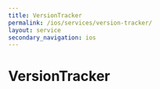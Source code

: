 ```yaml
---
title: VersionTracker
permalink: /ios/services/version-tracker/
layout: service
secondary_navigation: ios
---
```


# VersionTracker
